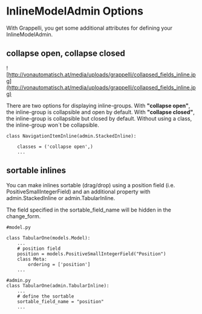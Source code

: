 # InlineModelAdmin Options #

With Grappelli, you get some additional attributes for defining your InlineModelAdmin.

## collapse open, collapse closed ##

![http://vonautomatisch.at/media/uploads/grappelli/collapsed_fields_inline.jpg](http://vonautomatisch.at/media/uploads/grappelli/collapsed_fields_inline.jpg)

There are two options for displaying inline-groups. With **"collapse open"**, the inline-group is collapsible and open by default. With **"collapse closed"**, the inline-group is collapsible but closed by default. Without using a class, the inline-group won´t be collapsible.
```
class NavigationItemInline(admin.StackedInline):
    
    classes = ('collapse open',)
    ...
```


## sortable inlines ##

You can make inlines sortable (drag/drop) using a position field (i.e. PositiveSmallIntegerField) and an additional property with admin.StackedInline or admin.TabularInline.

The field specified in the sortable\_field\_name will be hidden in the change\_form.

```
#model.py

class TabularOne(models.Model):
    ...
    # position field
    position = models.PositiveSmallIntegerField("Position")
    class Meta:
        ordering = ['position']
    ...

#admin.py
class TabularOne(admin.TabularInline):
    ...
    # define the sortable
    sortable_field_name = "position"
    ...
```